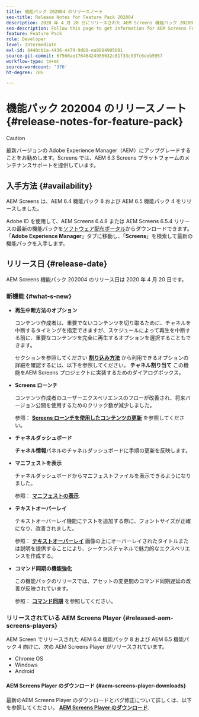 ```yaml
---
title: 機能パック 202004 のリリースノート
seo-title: Release Notes for Feature Pack 202004
description: 2020 年 4 月 20 日にリリースされた AEM Screens 機能パック 202004 について説明します。
seo-description: Follow this page to get information for AEM Screens Feature Pack 202004 released on April 20, 2020.
feature: Feature Pack
role: Developer
level: Intermediate
exl-id: 0440cb1a-4436-4479-9d88-ea8884905801
source-git-commit: 67560ae17646424985032c81f33c937c6eeb5957
workflow-type: tm+mt
source-wordcount: '376'
ht-degree: 76%

---
```


# 機能パック 202004 のリリースノート {#release-notes-for-feature-pack}

>[!CAUTION]
>
>最新バージョンの Adobe Experience Manager（AEM）にアップグレードすることをお勧めします。Screens では、AEM 6.3 Screens プラットフォームのメンテナンスサポートを提供しています。

## 入手方法 {#availability}

AEM Screens は、AEM 6.4 機能パック 8 および AEM 6.5 機能パック 4 をリリースしました。

Adobe ID を使用して、AEM Screens 6.4.8 または AEM Screens 6.5.4 リリースの最新の機能パックを[ソフトウェア配布ポータル](https://experience.adobe.com/#/downloads/content/software-distribution/en/aem.html)からダウンロードできます。「**Adobe Experience Manager**」タブに移動し、「**Screens**」を検索して最新の機能パックを入手します。

## リリース日 {#release-date}

AEM Screens 機能パック 202004 のリリース日は 2020 年 4 月 20 日です。

### 新機能 {#what-s-new}

* **再生中断方法のオプション**

  コンテンツ作成者は、重要でないコンテンツを切り取るために、チャネルを中断するタイミングを指定できますが、スケジュールによって再生を中断する前に、重要なコンテンツを完全に再生するオプションを選択することもできます。

  セクションを参照してください **[割り込み方法](/help/user-guide/channel-assignment.md#interruption-method-channel)** から利用できるオプションの詳細を確認するには、以下を参照してください。 **チャネル割り当て** この機能をAEM Screens プロジェクトに実装するためのダイアログボックス。

* **Screens ローンチ**

  コンテンツ作成者のユーザーエクスペリエンスのフローが改善され、将来バージョン公開を使用するためのクリック数が減少しました。

  参照： **[Screens ローンチを使用したコンテンツの更新](launches.md)** を参照してください。

* **チャネルダッシュボード**

  **チャネル情報**&#x200B;パネルのチャネルダッシュボードに手順の更新を反映します。


* **マニフェストを表示**

  チャネルダッシュボードからマニフェストファイルを表示できるようになりました。

  参照： **[マニフェストの表示](/help/user-guide/managing-channels.md#view-manifest)**.

* **テキストオーバーレイ**

  テキストオーバーレイ機能にテストを追加する際に、フォントサイズが正確になり、改善されました。

  参照： **[テキストオーバーレイ](text-overlay.md)** 画像の上にオーバーレイされたタイトルまたは説明を提供することにより、シーケンスチャネルで魅力的なエクスペリエンスを作成する。

* **コマンド同期の機能強化**

  この機能パックのリリースでは、アセットの変更間のコマンド同期遅延の改善が反映されています。

  参照： **[コマンド同期](using-command-sync.md)** を参照してください。

### リリースされている AEM Screens Player {#released-aem-screens-players}

AEM Screen でリリースされた AEM 6.4 機能パック 8 および AEM 6.5 機能パック 4 向けに、次の AEM Screens Player がリリースされています。

* Chrome OS
* Windows
* Android

#### AEM Screens Player のダウンロード   {#aem-screens-player-downloads}

最新のAEM Screens Player のダウンロードとバグ修正について詳しくは、以下を参照してください。 **[AEM Screens Player のダウンロード](https://download.macromedia.com/screens/)**.
